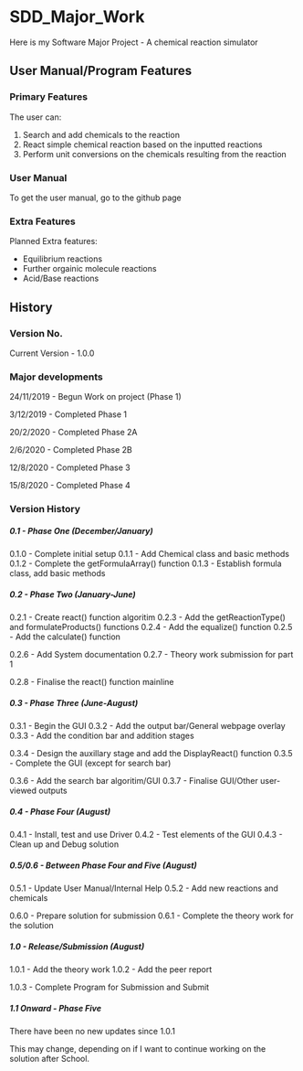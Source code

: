 # SDD_Major_Work
Here is my Software Major Project - A chemical reaction simulator

## User Manual/Program Features

### Primary Features

The user can:
1. Search and add chemicals to the reaction
2. React simple chemical reaction based on the inputted reactions
3. Perform unit conversions on the chemicals resulting from the reaction

### User Manual

To get the user manual, go to the github page

### Extra Features

Planned Extra features:
- Equilibrium reactions
- Further orgainic molecule reactions
- Acid/Base reactions

## History

### Version No.

Current Version - 1.0.0

### Major developments

24/11/2019 - Begun Work on project (Phase 1)

3/12/2019 - Completed Phase 1

20/2/2020 - Completed Phase 2A

2/6/2020 - Completed Phase 2B

12/8/2020 - Completed Phase 3

15/8/2020 - Completed Phase 4

### Version History

##### 0.1 - Phase One (December/January)

0.1.0 - Complete initial setup
0.1.1 - Add Chemical class and basic methods
0.1.2 - Complete the getFormulaArray() function
0.1.3 - Establish formula class, add basic methods

##### 0.2 - Phase Two (January-June)

0.2.1 - Create react() function algoritim
0.2.3 - Add the getReactionType() and formulateProducts() functions
0.2.4 - Add the equalize() function
0.2.5 - Add the calculate() function

0.2.6 - Add System documentation
0.2.7 - Theory work submission for part 1

0.2.8 - Finalise the react() function mainline

##### 0.3 - Phase Three (June-August)

0.3.1 - Begin the GUI
0.3.2 - Add the output bar/General webpage overlay
0.3.3 - Add the condition bar and addition stages

0.3.4 - Design the auxillary stage and add the DisplayReact() function
0.3.5 - Complete the GUI (except for search bar)

0.3.6 - Add the search bar algoritim/GUI
0.3.7 - Finalise GUI/Other user-viewed outputs

##### 0.4 - Phase Four (August)

0.4.1 - Install, test and use Driver
0.4.2 - Test elements of the GUI
0.4.3 - Clean up and Debug solution

##### 0.5/0.6 - Between Phase Four and Five (August)

0.5.1 - Update User Manual/Internal Help
0.5.2 - Add new reactions and chemicals

0.6.0 - Prepare solution for submission
0.6.1 - Complete the theory work for the solution

##### 1.0 - Release/Submission (August)

1.0.1 - Add the theory work
1.0.2 - Add the peer report

1.0.3 - Complete Program for Submission and Submit

##### 1.1 Onward - Phase Five

There have been no new updates since 1.0.1

This may change, depending on if I want to continue working on the solution after School.
